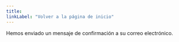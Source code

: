 ```yaml
---
title: 
linkLabel: "Volver a la página de inicio"
---
```


Hemos enviado un mensaje de confirmación a su correo electrónico.
